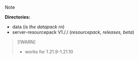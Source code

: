 > [!NOTE]
> **Directories:**
> - data (*is the datapack rn*)
> - server-resourcepack V1././ (*resourcepack, releases, beta*)

> [!WARN]
> - works for 1.21.9-1.21.10